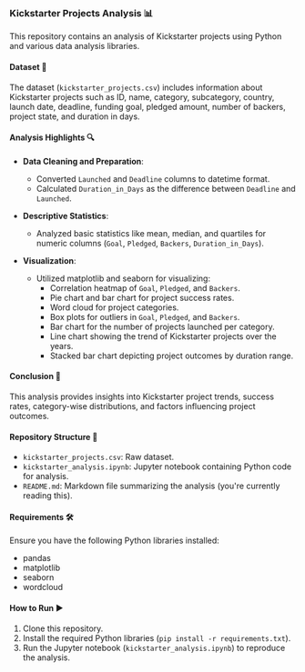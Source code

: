 ### Kickstarter Projects Analysis 📊

This repository contains an analysis of Kickstarter projects using Python and various data analysis libraries.

#### Dataset 📄
The dataset (`kickstarter_projects.csv`) includes information about Kickstarter projects such as ID, name, category, subcategory, country, launch date, deadline, funding goal, pledged amount, number of backers, project state, and duration in days.

#### Analysis Highlights 🔍
- **Data Cleaning and Preparation**: 
  - Converted `Launched` and `Deadline` columns to datetime format.
  - Calculated `Duration_in_Days` as the difference between `Deadline` and `Launched`.

- **Descriptive Statistics**: 
  - Analyzed basic statistics like mean, median, and quartiles for numeric columns (`Goal`, `Pledged`, `Backers`, `Duration_in_Days`).

- **Visualization**: 
  - Utilized matplotlib and seaborn for visualizing:
    - Correlation heatmap of `Goal`, `Pledged`, and `Backers`.
    - Pie chart and bar chart for project success rates.
    - Word cloud for project categories.
    - Box plots for outliers in `Goal`, `Pledged`, and `Backers`.
    - Bar chart for the number of projects launched per category.
    - Line chart showing the trend of Kickstarter projects over the years.
    - Stacked bar chart depicting project outcomes by duration range.

#### Conclusion 📝
This analysis provides insights into Kickstarter project trends, success rates, category-wise distributions, and factors influencing project outcomes.

#### Repository Structure 📂
- `kickstarter_projects.csv`: Raw dataset.
- `kickstarter_analysis.ipynb`: Jupyter notebook containing Python code for analysis.
- `README.md`: Markdown file summarizing the analysis (you're currently reading this).

#### Requirements 🛠️
Ensure you have the following Python libraries installed:
- pandas
- matplotlib
- seaborn
- wordcloud

#### How to Run ▶️
1. Clone this repository.
2. Install the required Python libraries (`pip install -r requirements.txt`).
3. Run the Jupyter notebook (`kickstarter_analysis.ipynb`) to reproduce the analysis.
